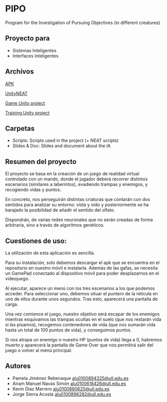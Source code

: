 # PIPO
Program for the Investigation of Pursuing Objectives (in different creatures)

## Proyecto para
* Sistemas Inteligentes
* Interfaces Inteligentes

## Archivos
[APK](https://drive.google.com/open?id=17g7tYbH74dhN2F856hqu6T8tr_TGyBYk)

[UnityNEAT](https://github.com/lordjesus/UnityNEAT)

[Game Unity project](https://drive.google.com/open?id=14U_4lWqVm_CRe3-H6riQn8gs2PSN_TZT)

[Training Unity project](https://drive.google.com/open?id=1qarURAvm1PKqzQ4ALgHL78Q3IwuzzoCy)

## Carpetas
* Scripts: Scripts used in the project (+ NEAT scripts)
* Slides & Doc: Slides and document about the IA

## Resumen del proyecto
El proyecto se basa en la creación de un juego de realidad virtual controlado con un mando, donde el jugador deberá recorrer distintos escenarios (similares a laberintos), evadiendo trampas y enemigos, y recogiendo vidas y puntos.

En concreto, nos perseguirán distintas criaturas que contarán con dos sentidos para analizar su entorno: vista y oído y posteriormente se ha barajado la posibilidad de añadir el sentido del olfato.

Dispondrán, de varias redes neuronales que no serán creadas de forma arbitraria, sino a través de algoritmos genéticos.

## Cuestiones de uso:

La utilización de esta aplicación es sencilla.

Para su instalación, solo debemos descargar el apk que se encuentra en el repositorio en nuestro móvil e instalarla. Además de las gafas, se necesita un GamePad conectado al dispositivo móvil para poder desplazarnos en el videojuego.

Al ejecutar, aparece un menú con los tres escenarios a los que podemos acceder. Para seleccionar uno, debemos situar el puntero de la retícula en uno de ellos durante unos segundos. Tras esto, aparecerá una pantalla de carga.

Una vez comience el juego, nuestro objetivo será escapar de los enemigos mientras esquivamos las trampas ocultas en el suelo (que nos restarán vida si las pisamos), recogemos contenedores de vida (que nos sumarán vida hasta un total de 100 puntos de vida), y conseguimos puntos.

Si nos atrapa un enemigo o nuestro HP (puntos de vida) llega a 0, habremos muerto y aparecerá la pantalla de Game Over que nos permitirá salir del juego o volver al menú principal.

## Autores
* Pamela Jiménez Rebenaque alu0100894325@ull.edu.es
* Airam Manuel Navas Simón alu0100618426@ull.edu.es
* Kevin Díaz Marrero       alu0100880625@ull.edu.es
* Jorge Sierra Acosta      alu0100896282@ull.edu.es
